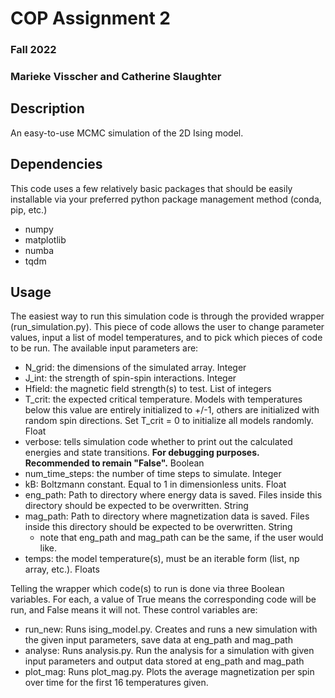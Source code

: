 # COP Assignment 2
### Fall 2022
### Marieke Visscher and Catherine Slaughter

## Description

An easy-to-use MCMC simulation of the 2D Ising model.

## Dependencies

This code uses a few relatively basic packages that should be easily installable via your preferred python package management method (conda, pip, etc.)
- numpy
- matplotlib
- numba 
- tqdm

## Usage

The easiest way to run this simulation code is through the provided wrapper (run_simulation.py). This piece of code allows the user to change parameter values, input a list of model temperatures, and to pick which pieces of code to be run. The available input parameters are:
- N_grid: the dimensions of the simulated array. Integer
- J_int: the strength of spin-spin interactions. Integer
- Hfield: the magnetic field strength(s) to test. List of integers
- T_crit: the expected critical temperature. Models with temperatures below this value are entirely initialized to +/-1, others are initialized with random spin directions. Set T_crit = 0 to initialize all models randomly. Float
- verbose: tells simulation code whether to print out the calculated energies and state transitions. **For debugging purposes. Recommended to remain "False".** Boolean
- num_time_steps: the number of time steps to simulate. Integer
- kB: Boltzmann constant. Equal to 1 in dimensionless units. Float
- eng_path: Path to directory where energy data is saved. Files inside this directory should be expected to be overwritten. String
- mag_path: Path to directory where magnetization data is saved. Files inside this directory should be expected to be overwritten. String
	- note that eng_path and mag_path can be the same, if the user would like.
- temps: the model temperature(s), must be an iterable form (list, np array, etc.). Floats

Telling the wrapper which code(s) to run is done via three Boolean variables. For each, a value of True means the corresponding code will be run, and False means it will not. These control variables are:

- run_new: Runs ising_model.py. Creates and runs a new simulation with the given input parameters, save data at eng_path and mag_path
- analyse: Runs analysis.py. Run the analysis for a simulation with given input parameters and output data stored at eng_path and mag_path
- plot_mag: Runs plot_mag.py. Plots the average magnetization per spin over time for the first 16 temperatures given.

